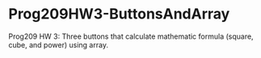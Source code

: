 # Prog209HW3-ButtonsAndArray
Prog209 HW 3: Three buttons that calculate mathematic formula (square, cube, and power) using array.
